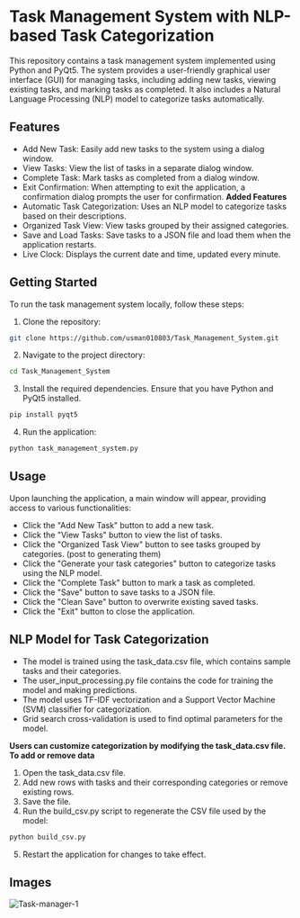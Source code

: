 # Task Management System with NLP-based Task Categorization

This repository contains a task management system implemented using Python and PyQt5. The system provides a user-friendly graphical user interface (GUI) for managing tasks, including adding new tasks, viewing existing tasks, and marking tasks as completed. It also includes a Natural Language Processing (NLP) model to categorize tasks automatically.

## Features

- Add New Task: Easily add new tasks to the system using a dialog window.
- View Tasks: View the list of tasks in a separate dialog window.
- Complete Task: Mark tasks as completed from a dialog window.
- Exit Confirmation: When attempting to exit the application, a confirmation dialog prompts the user for confirmation.
**Added Features**
- Automatic Task Categorization: Uses an NLP model to categorize tasks based on their descriptions.
- Organized Task View: View tasks grouped by their assigned categories.
- Save and Load Tasks: Save tasks to a JSON file and load them when the application restarts.
- Live Clock: Displays the current date and time, updated every minute.

## Getting Started

To run the task management system locally, follow these steps:

1. Clone the repository:

```bash
git clone https://github.com/usman010803/Task_Management_System.git
```

2. Navigate to the project directory:

```bash
cd Task_Management_System
```

3. Install the required dependencies. Ensure that you have Python and PyQt5 installed.

```bash
pip install pyqt5
```

4. Run the application:

```bash
python task_management_system.py
```

## Usage

Upon launching the application, a main window will appear, providing access to various functionalities:

- Click the "Add New Task" button to add a new task.
- Click the "View Tasks" button to view the list of tasks.
- Click the "Organized Task View" button to see tasks grouped by categories. (post to generating them)
- Click the "Generate your task categories" button to categorize tasks using the NLP model.
- Click the "Complete Task" button to mark a task as completed.
- Click the "Save" button to save tasks to a JSON file.
- Click the "Clean Save" button to overwrite existing saved tasks.
- Click the "Exit" button to close the application.

## NLP Model for Task Categorization
- The model is trained using the task_data.csv file, which contains sample tasks and their categories.
- The user_input_processing.py file contains the code for training the model and making predictions.
- The model uses TF-IDF vectorization and a Support Vector Machine (SVM) classifier for categorization.
- Grid search cross-validation is used to find optimal parameters for the model.

**Users can customize categorization by modifying the task_data.csv file. To add or remove data**
 1. Open the task_data.csv file.
 2. Add new rows with tasks and their corresponding categories or remove existing rows.
 3. Save the file.
 4. Run the build_csv.py script to regenerate the CSV file used by the model:
 
```bash
python build_csv.py
```
 5. Restart the application for changes to take effect. 

## Images

![Task-manager-1](https://github.com/user-attachments/assets/52287520-372d-4262-80a9-ddd27c89a7ba)

